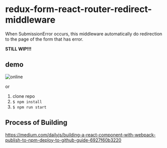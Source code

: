 # redux-form-react-router-redirect-middleware
When SubmissionError occurs, this middleware automatically do redirection to the page of the form that has error.

__STILL WIP!!!__

## demo

![online](https://takuyaabe.github.io/redux-form-react-router-redirect-middleware/)

or 

1. clone repo
2. `$ npm install`
3. `$ npm run start`



## Process of Building

https://medium.com/dailyjs/building-a-react-component-with-webpack-publish-to-npm-deploy-to-github-guide-6927f60b3220
